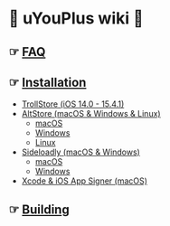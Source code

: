 # 📖 uYouPlus wiki 📖
## ☞ [FAQ](FAQ)
## ☞ [Installation](Installation)
- [TrollStore (iOS 14.0 - 15.4.1)](TrollStore-(iOS-14.0-15.4.1))
- [AltStore (macOS & Windows & Linux)](AltStore-(macOS-&-Windows-&-Linux))
  - [macOS](https://github.com/qnblackcat/uYouPlus/wiki/AltStore-(macOS-&-Windows-&-Linux)#-macos)
  - [Windows](https://github.com/qnblackcat/uYouPlus/wiki/AltStore-(macOS-&-Windows-&-Linux)#-windows)
  - [Linux](https://github.com/qnblackcat/uYouPlus/wiki/AltStore-(macOS-&-Windows-&-Linux)#-linux)
- [Sideloadly (macOS & Windows)](Sideloadly-(macOS-&-Windows))
  - [macOS](https://github.com/qnblackcat/uYouPlus/wiki/Sideloadly-(macOS-&-Windows)#-macos)
  - [Windows](https://github.com/qnblackcat/uYouPlus/wiki/Sideloadly-(macOS-&-Windows)#-windows)
- [Xcode & iOS App Signer (macOS)](Xcode-&-iOS-App-Signer-(macOS))

## ☞ [Building](Building)
